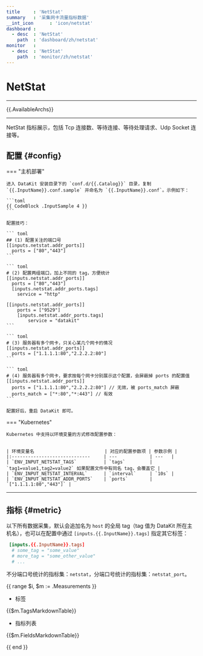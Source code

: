 ```yaml
---
title     : 'NetStat'
summary   : '采集网卡流量指标数据'
__int_icon      : 'icon/netstat'
dashboard :
  - desc  : 'NetStat'
    path  : 'dashboard/zh/netstat'
monitor   :
  - desc  : 'NetStat'
    path  : 'monitor/zh/netstat'
---
```


<!-- markdownlint-disable MD025 -->
# NetStat
<!-- markdownlint-enable -->

---

{{.AvailableArchs}}

---

NetStat 指标展示，包括 Tcp 连接数、等待连接、等待处理请求、Udp Socket 连接等。

## 配置 {#config}

<!-- markdownlint-disable MD046 -->
=== "主机部署"

    进入 DataKit 安装目录下的 `conf.d/{{.Catalog}}` 目录，复制 `{{.InputName}}.conf.sample` 并命名为 `{{.InputName}}.conf`。示例如下：

    ```toml
    {{ CodeBlock .InputSample 4 }}
    ```

    配置技巧：

    ``` toml
    ## (1) 配置关注的端口号
    [[inputs.netstat.addr_ports]]
      ports = ["80","443"]
    ```

    ``` toml
    # (2) 配置两组端口，加上不同的 tag，方便统计
    [[inputs.netstat.addr_ports]]
      ports = ["80","443"]
      [inputs.netstat.addr_ports.tags]
        service = "http"

    [[inputs.netstat.addr_ports]]
        ports = ["9529"]
        [inputs.netstat.addr_ports.tags]
            service = "datakit"
    ```

    ``` toml
    # (3) 服务器有多个网卡，只关心某几个网卡的情况
    [[inputs.netstat.addr_ports]]
      ports = ["1.1.1.1:80","2.2.2.2:80"]
    ```

    ``` toml
    # (4) 服务器有多个网卡，要求按每个网卡分别展示这个配置，会屏蔽掉 ports 的配置值
    [[inputs.netstat.addr_ports]]
      ports = ["1.1.1.1:80","2.2.2.2:80"] // 无效，被 ports_match 屏蔽
      ports_match = ["*:80","*:443"] // 有效
    ```

    配置好后，重启 DataKit 即可。

=== "Kubernetes"

    Kubernetes 中支持以环境变量的方式修改配置参数：


    | 环境变量名                          | 对应的配置参数项 | 参数示例 |
    |:-----------------------------     | ---            | ---   |
    | `ENV_INPUT_NETSTAT_TAGS`          | `tags`         | `tag1=value1,tag2=value2` 如果配置文件中有同名 tag，会覆盖它 |
    | `ENV_INPUT_NETSTAT_INTERVAL`      | `interval`     | `10s` |
    | `ENV_INPUT_NETSTAT_ADDR_PORTS`    | `ports`        | `["1.1.1.1:80","443"]` |
<!-- markdownlint-enable -->
---

## 指标 {#metric}

以下所有数据采集，默认会追加名为 `host` 的全局 tag（tag 值为 DataKit 所在主机名），也可以在配置中通过 `[inputs.{{.InputName}}.tags]` 指定其它标签：

``` toml
 [inputs.{{.InputName}}.tags]
  # some_tag = "some_value"
  # more_tag = "some_other_value"
  # ...
```

不分端口号统计的指标集：`netstat`，分端口号统计的指标集：`netstat_port`。

{{ range $i, $m := .Measurements }}

- 标签

{{$m.TagsMarkdownTable}}

- 指标列表

{{$m.FieldsMarkdownTable}}

{{ end }}

